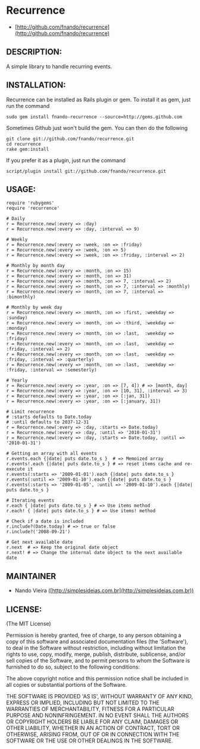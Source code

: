 Recurrence
==========

* [http://github.com/fnando/recurrence](http://github.com/fnando/recurrence)

DESCRIPTION:
------------

A simple library to handle recurring events.


INSTALLATION:
-------------

Recurrence can be installed as Rails plugin or gem. To install it as gem, just
run the command 

	sudo gem install fnando-recurrence --source=http://gems.github.com

Sometimes Github just won't build the gem. You can then do the following

	git clone git://github.com/fnando/recurrence.git
	cd recurrence
	rake gem:install

If you prefer it as a plugin, just run the command

	script/plugin install git://github.com/fnando/recurrence.git

USAGE:
------
	
	require 'rubygems'
	require 'recurrence'
	
	# Daily
	r = Recurrence.new(:every => :day)
	r = Recurrence.new(:every => :day, :interval => 9)
	
	# Weekly
	r = Recurrence.new(:every => :week, :on => :friday)
	r = Recurrence.new(:every => :week, :on => 5)
	r = Recurrence.new(:every => :week, :on => :friday, :interval => 2)
	
	# Monthly by month day
	r = Recurrence.new(:every => :month, :on => 15)
	r = Recurrence.new(:every => :month, :on => 31)
	r = Recurrence.new(:every => :month, :on => 7, :interval => 2)
	r = Recurrence.new(:every => :month, :on => 7, :interval => :monthly)
	r = Recurrence.new(:every => :month, :on => 7, :interval => :bimonthly)
	
	# Monthly by week day
	r = Recurrence.new(:every => :month, :on => :first, :weekday => :sunday)
	r = Recurrence.new(:every => :month, :on => :third, :weekday => :monday)
	r = Recurrence.new(:every => :month, :on => :last,  :weekday => :friday)
	r = Recurrence.new(:every => :month, :on => :last,  :weekday => :friday, :interval => 2)
	r = Recurrence.new(:every => :month, :on => :last,  :weekday => :friday, :interval => :quarterly)
	r = Recurrence.new(:every => :month, :on => :last,  :weekday => :friday, :interval => :semesterly)
	
	# Yearly
	r = Recurrence.new(:every => :year, :on => [7, 4]) # => [month, day]
	r = Recurrence.new(:every => :year, :on => [10, 31], :interval => 3)
	r = Recurrence.new(:every => :year, :on => [:jan, 31])
	r = Recurrence.new(:every => :year, :on => [:january, 31])
	
	# Limit recurrence
	# :starts defaults to Date.today
	# :until defaults to 2037-12-31
	r = Recurrence.new(:every => :day, :starts => Date.today)
	r = Recurrence.new(:every => :day, :until => '2010-01-31')
	r = Recurrence.new(:every => :day, :starts => Date.today, :until => '2010-01-31')
	
	# Getting an array with all events
	r.events.each {|date| puts date.to_s }  # => Memoized array
	r.events!.each {|date| puts date.to_s } # => reset items cache and re-execute it
	r.events(:starts => '2009-01-01').each {|date| puts date.to_s }
	r.events(:until => '2009-01-10').each {|date| puts date.to_s }
	r.events(:starts => '2009-01-05', :until => '2009-01-10').each {|date| puts date.to_s }
	
	# Iterating events
	r.each { |date| puts date.to_s } # => Use items method
	r.each! { |date| puts date.to_s } # => Use items! method
	
	# Check if a date is included
	r.include?(Date.today) # => true or false
	r.include?('2008-09-21')
	
	# Get next available date
	r.next 	# => Keep the original date object
	r.next! # => Change the internal date object to the next available date

MAINTAINER
----------
 
* Nando Vieira ([http://simplesideias.com.br](http://simplesideias.com.br))

LICENSE:
--------

(The MIT License)

Permission is hereby granted, free of charge, to any person obtaining
a copy of this software and associated documentation files (the
'Software'), to deal in the Software without restriction, including
without limitation the rights to use, copy, modify, merge, publish,
distribute, sublicense, and/or sell copies of the Software, and to
permit persons to whom the Software is furnished to do so, subject to
the following conditions:

The above copyright notice and this permission notice shall be
included in all copies or substantial portions of the Software.

THE SOFTWARE IS PROVIDED 'AS IS', WITHOUT WARRANTY OF ANY KIND,
EXPRESS OR IMPLIED, INCLUDING BUT NOT LIMITED TO THE WARRANTIES OF
MERCHANTABILITY, FITNESS FOR A PARTICULAR PURPOSE AND NONINFRINGEMENT.
IN NO EVENT SHALL THE AUTHORS OR COPYRIGHT HOLDERS BE LIABLE FOR ANY
CLAIM, DAMAGES OR OTHER LIABILITY, WHETHER IN AN ACTION OF CONTRACT,
TORT OR OTHERWISE, ARISING FROM, OUT OF OR IN CONNECTION WITH THE
SOFTWARE OR THE USE OR OTHER DEALINGS IN THE SOFTWARE.
